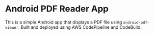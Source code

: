 # Android PDF Reader App

This is a simple Android app that displays a PDF file using `android-pdf-viewer`.
Built and deployed using AWS CodePipeline and CodeBuild.